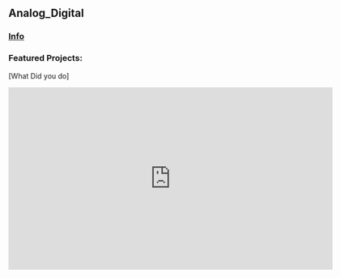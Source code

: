 ## Analog_Digital 

### [Info](https://anal0g.digital/info)

### Featured Projects:

[What Did you do]
<iframe title="vimeo-player" src="https://player.vimeo.com/video/536147273?h=e4ee2474cc" width="640" height="360" frameborder="0" allowfullscreen></iframe>